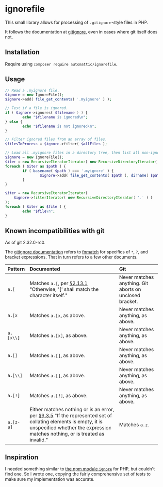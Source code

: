 # ignorefile

This small library allows for processing of `.gitignore`-style files in PHP.

It follows the documentation at [gitignore], even in cases where git itself does not.

## Installation

Require using `composer require automattic/ignorefile`.

## Usage

```php
// Read a .myignore file.
$ignore = new IgnoreFile();
$ignore->add( file_get_contents( '.myignore' ) );

// Test if a file is ignored.
if ( $ignore->ignores( $filename ) ) {
        echo "$filename is ignored\n";
} else {
        echo "$filename is not ignored\n";
}

// Filter ignored files from an array of files.
$filesToProcess = $ignore->filter( $allFiles );

// Load all .myignore files in a directory tree, then list all non-ignored files.
$ignore = new IgnoreFile();
$iter = new RecursiveIteratorIterator( new RecursiveDirectoryIterator( '.' ) );
foreach ( $iter as $path ) {
        if ( basename( $path ) === '.myignore' ) {
                $ignore->add( file_get_contents( $path ), dirname( $path ) . '/' );
        }
}

$iter = new RecursiveIteratorIterator(
    $ignore->filterIterator( new RecursiveDirectoryIterator( '.' ) )
);
foreach ( $iter as $file ) {
        echo "$file\n";
}
```

## Known incompatibilities with git

As of git 2.32.0-rc0.

The [gitignore documentation](gitignore) refers to [fnmatch] for specifics of `*`, `?`, and bracket expressions.
That in turn refers to a few other documents.

| Pattern    | Documented | Git
|:-----------|:-----------|:----
| `a.[`      | Matches `a.[`, per [§2.13.1] "Otherwise, '[' shall match the character itself." | Never matches anything. Git aborts on unclosed bracket.
| `a.[x`     | Matches `a.[x`, as above. | Never matches anything, as above.
| `a.[x\\]`  | Matches `a.[x]`, as above. | Never matches anything, as above.
| `a.[]`     | Matches `a.[]`, as above. | Never matches anything, as above.
| `a.[\\]`   | Matches `a.[]`, as above. | Never matches anything, as above.
| `a.[!]`    | Matches `a.[!]`, as above. | Never matches anything, as above.
| `a.[z-a]`  | Either matches nothing or is an error, per [§9.3.5] "If the represented set of collating elements is empty, it is unspecified whether the expression matches nothing, or is treated as invalid." | Matches `a.z`.

## Inspiration

I needed something similar to [the npm module `ignore`](https://www.npmjs.com/package/ignore) for PHP, but couldn't find one.
So I wrote one, copying the fairly comprehensive set of tests to make sure my implementation was accurate.

[gitignore]: https://github.com/git/git/blob/5d5b1473453400224ebb126bf3947e0a3276bdf5/Documentation/gitignore.txt
[fnmatch]: https://pubs.opengroup.org/onlinepubs/9699919799/functions/fnmatch.html
[§2.13.1]: https://pubs.opengroup.org/onlinepubs/9699919799/utilities/V3_chap02.html#tag_18_13_01
[§9.3.5]: https://pubs.opengroup.org/onlinepubs/9699919799/basedefs/V1_chap09.html#tag_09_03_05
